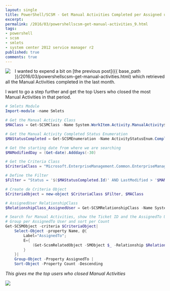 ```yaml
---
layout: single
title: PowerShell/SCSM - Get Manual Activities Completed per Assigned user in the last month
excerpt: 
permalink: /2016/03/powershellscsm-get-manual-activities_9.html
tags: 
- powershell
- scsm
- smlets
- system center 2012 service manager r2
published: true
comments: true
---
```


 
 <img imageanchor="1" style="clear: left; float: left; margin-bottom: 1em; margin-right: 1em;" border="0" src="{{ base_path }}/images/2016/20160309_PowerShellSCSM_-_Get_Manual_Activities_Completed_per_Assigned_user_in_the_last_month/SCSM_128x128x32__1666586661__-128x128.png" /> I wanted to expend a bit on [the previous post]({{ base_path }}/2016/03/powershellscsm-get-manual-activities.html) which retrieved all the Manual Activities completed in the last month.

I want to go a step further and get the top Users who closed the most Manual Activities in that period.


```powershell
# Smlets Module
Import-module -name Smlets

# Get the Manual Activity Class
$MAClass = Get-SCSMClass -Name System.WorkItem.Activity.ManualActivity$

# Get the Manual Activity Completed Status Enumeration
$MAStatusCompleted = Get-SCSMEnumeration -Name ActivityStatusEnum.Completed$

# Get the starting date from where we are searching
$MAModifiedDay = (Get-date).Adddays(-30)

# Get the Criteria Class
$CriteriaClass = "Microsoft.EnterpriseManagement.Common.EnterpriseManagementObjectCriteria"

# Define the Filter
$Filter = "Status = '$($MAStatusCompleted.Id)' AND LastModified > '$MAModifiedDay'"

# Create de Criteria Object
$CriteriaObject = new-object $CriteriaClass $Filter, $MAClass

# AssignedUser RelationshipClass
$RelationshipClass_AssignedUser = Get-SCSMRelationshipClass -Name System.WorkItemAssignedToUser$

# Search for Manual Activities, show the Ticket ID and the AssignedTo User's displayname
# Group per AssignedTo User and sort per Count
Get-SCSMObject -criteria $CriteriaObject|
    Select-Object -property Name, @{
        Label="AssignedTo";
        E={
            (Get-ScsmRelatedObject -SMObject $_ -Relationship $RelationshipClass_AssignedUser).displayname
        }
    }|
    Group-Object -Property AssignedTo |
    Sort-Object -Property Count -Descending
```



<i>This gives me the top users who closed Manual Activities</i>

<img border="0" src="{{ base_path }}/images/2016/20160309_PowerShellSCSM_-_Get_Manual_Activities_Completed_per_Assigned_user_in_the_last_month/SCSM-RA_Completed_Count_Per_AssignedUser_Last30Days__1509159500__-772x438.png" />

